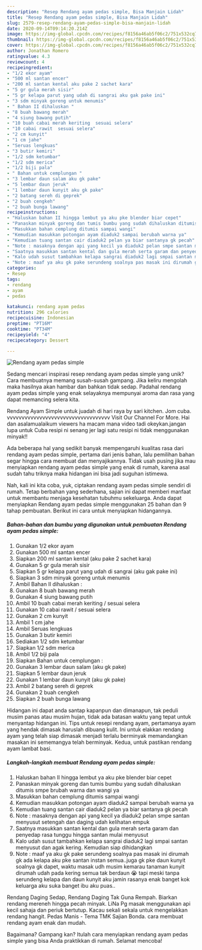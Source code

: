 ```yaml
---
description: "Resep Rendang ayam pedas simple, Bisa Manjain Lidah"
title: "Resep Rendang ayam pedas simple, Bisa Manjain Lidah"
slug: 2579-resep-rendang-ayam-pedas-simple-bisa-manjain-lidah
date: 2020-09-14T09:14:20.214Z
image: https://img-global.cpcdn.com/recipes/f8156a46ab5f06c2/751x532cq70/rendang-ayam-pedas-simple-foto-resep-utama.jpg
thumbnail: https://img-global.cpcdn.com/recipes/f8156a46ab5f06c2/751x532cq70/rendang-ayam-pedas-simple-foto-resep-utama.jpg
cover: https://img-global.cpcdn.com/recipes/f8156a46ab5f06c2/751x532cq70/rendang-ayam-pedas-simple-foto-resep-utama.jpg
author: Jonathan Romero
ratingvalue: 4.3
reviewcount: 4
recipeingredient:
- "1/2 ekor ayam"
- "500 ml santan encer"
- "200 ml santan kental aku pake 2 sachet kara"
- "5 gr gula merah sisir"
- "5 gr kelapa parut yang udah di sangrai aku gak pake ini"
- "3 sdm minyak goreng untuk menumis"
- " Bahan II dihaluskan "
- "8 buah bawang merah"
- "4 siung bawang putih"
- "10 buah cabai merah keriting  sesuai selera"
- "10 cabai rawit  sesuai selera"
- "2 cm kunyit"
- "1 cm jahe"
- "Seruas lengkuas"
- "3 butir kemiri"
- "1/2 sdm ketumbar"
- "1/2 sdm merica"
- "1/2 biji pala"
- " Bahan untuk cemplungan "
- "3 lembar daun salam aku gk pake"
- "5 lembar daun jeruk"
- "1 lembar daun kunyit aku gk pake"
- "2 batang sereh di geprek"
- "2 buah cengkeh"
- "2 buah bunga lawang"
recipeinstructions:
- "Haluskan bahan II hingga lembut ya aku pke blender biar cepet"
- "Panaskan minyak goreng dan tumis bumbu yang sudah dihaluskan ditumis smpe brubah warna dan wangi ya"
- "Masukkan bahan cemplung ditumis sampai wangi"
- "Kemudian masukkan potongan ayam diaduk2 sampai berubah warna ya"
- "Kemudian tuang santan cair diaduk2 pelan ya biar santanya gk pecah"
- "Note : masaknya dengan api yang kecil ya diaduk2 pelan smpe santan menyusut setengah dan daging udah kelihatan empuk"
- "Saatnya masukkan santan kental dan gula merah serta garam dan penyedap rasa tunggu hingga santan mulai menyusut"
- "Kalo udah susut tambahkan kelapa sangrai diaduk2 lagi smpai santan menyusut dan agak kering. Kemudian siap dihidangkan"
- "Note : maaf ya aku gk pake serundeng soalnya pas masak ini dirumah gk ada kelapa aku pke santan instan semua..juga gk pke daun kunyit soalnya gk dapet, waktu masak udh musim kemarau tanaman kunyit dirumah udah pada kering semua tak berdaun 😭 tapi meski tanpa serundeng kelapa dan daun kunyit aku jamin rasanya enak banget kok keluarga aku suka banget ibu aku puas.."
categories:
- Resep
tags:
- rendang
- ayam
- pedas

katakunci: rendang ayam pedas 
nutrition: 296 calories
recipecuisine: Indonesian
preptime: "PT16M"
cooktime: "PT34M"
recipeyield: "4"
recipecategory: Dessert

---
```



![Rendang ayam pedas simple](https://img-global.cpcdn.com/recipes/f8156a46ab5f06c2/751x532cq70/rendang-ayam-pedas-simple-foto-resep-utama.jpg)

Sedang mencari inspirasi resep rendang ayam pedas simple yang unik? Cara membuatnya memang susah-susah gampang. Jika keliru mengolah maka hasilnya akan hambar dan bahkan tidak sedap. Padahal rendang ayam pedas simple yang enak selayaknya mempunyai aroma dan rasa yang dapat memancing selera kita.

Rendang Ayam Simple untuk juadah di hari raya by sari kitchen. Jom cuba. vvvvvvvvvvvvvvvvvvvvvvvvvvvvvvvvvvv Visit Our Channel For More. Hai dan asalamualaikum viewers ha macam mana video tadi okeykan.jangan lupa untuk Cuba resipi ni senang jer lagi satu resipi ni tidak menggunakan minyak!!

Ada beberapa hal yang sedikit banyak mempengaruhi kualitas rasa dari rendang ayam pedas simple, pertama dari jenis bahan, lalu pemilihan bahan segar hingga cara membuat dan menyajikannya. Tidak usah pusing jika mau menyiapkan rendang ayam pedas simple yang enak di rumah, karena asal sudah tahu triknya maka hidangan ini bisa jadi suguhan istimewa.


Nah, kali ini kita coba, yuk, ciptakan rendang ayam pedas simple sendiri di rumah. Tetap berbahan yang sederhana, sajian ini dapat memberi manfaat untuk membantu menjaga kesehatan tubuhmu sekeluarga. Anda dapat menyiapkan Rendang ayam pedas simple menggunakan 25 bahan dan 9 tahap pembuatan. Berikut ini cara untuk menyiapkan hidangannya.

<!--inarticleads1-->

##### Bahan-bahan dan bumbu yang digunakan untuk pembuatan Rendang ayam pedas simple:

1. Gunakan 1/2 ekor ayam
1. Gunakan 500 ml santan encer
1. Siapkan 200 ml santan kental (aku pake 2 sachet kara)
1. Gunakan 5 gr gula merah sisir
1. Siapkan 5 gr kelapa parut yang udah di sangrai (aku gak pake ini)
1. Siapkan 3 sdm minyak goreng untuk menumis
1. Ambil  Bahan II dihaluskan :
1. Gunakan 8 buah bawang merah
1. Gunakan 4 siung bawang putih
1. Ambil 10 buah cabai merah keriting / sesuai selera
1. Gunakan 10 cabai rawit / sesuai selera
1. Gunakan 2 cm kunyit
1. Ambil 1 cm jahe
1. Ambil Seruas lengkuas
1. Gunakan 3 butir kemiri
1. Sediakan 1/2 sdm ketumbar
1. Siapkan 1/2 sdm merica
1. Ambil 1/2 biji pala
1. Siapkan  Bahan untuk cemplungan :
1. Gunakan 3 lembar daun salam (aku gk pake)
1. Siapkan 5 lembar daun jeruk
1. Gunakan 1 lembar daun kunyit (aku gk pake)
1. Ambil 2 batang sereh di geprek
1. Gunakan 2 buah cengkeh
1. Siapkan 2 buah bunga lawang


Hidangan ini dapat anda santap kapanpun dan dimanapun, tak peduli musim panas atau musim hujan, tidak ada batasan waktu yang tepat untuk menyantap hidangan ini. Tips untuk resepi rendang ayam, pertamanya ayam yang hendak dimasak haruslah dibuang kulit. Ini untuk elakkan rendang ayam yang telah siap dimasak menjadi terlalu berminyak memandangkan masakan ini sememangya telah berminyak. Kedua, untuk pastikan rendang ayam lambat basi. 

<!--inarticleads2-->

##### Langkah-langkah membuat Rendang ayam pedas simple:

1. Haluskan bahan II hingga lembut ya aku pke blender biar cepet
1. Panaskan minyak goreng dan tumis bumbu yang sudah dihaluskan ditumis smpe brubah warna dan wangi ya
1. Masukkan bahan cemplung ditumis sampai wangi
1. Kemudian masukkan potongan ayam diaduk2 sampai berubah warna ya
1. Kemudian tuang santan cair diaduk2 pelan ya biar santanya gk pecah
1. Note : masaknya dengan api yang kecil ya diaduk2 pelan smpe santan menyusut setengah dan daging udah kelihatan empuk
1. Saatnya masukkan santan kental dan gula merah serta garam dan penyedap rasa tunggu hingga santan mulai menyusut
1. Kalo udah susut tambahkan kelapa sangrai diaduk2 lagi smpai santan menyusut dan agak kering. Kemudian siap dihidangkan
1. Note : maaf ya aku gk pake serundeng soalnya pas masak ini dirumah gk ada kelapa aku pke santan instan semua..juga gk pke daun kunyit soalnya gk dapet, waktu masak udh musim kemarau tanaman kunyit dirumah udah pada kering semua tak berdaun 😭 tapi meski tanpa serundeng kelapa dan daun kunyit aku jamin rasanya enak banget kok keluarga aku suka banget ibu aku puas..


Rendang Daging Sedap, Rendang Daging Tak Guna Rempah. Biarkan rendang mereneh hingga pecah minyak. LiNa Pg masak menggunakan api kecil sahaja dan periuk bertutup. Kacau sekali sekala untuk mengelakkan rendang hangit. Pedas Manis - Tema TMK Sajian Bonda. cara membuat rendang ayam enak dan mudah. 

Bagaimana? Gampang kan? Itulah cara menyiapkan rendang ayam pedas simple yang bisa Anda praktikkan di rumah. Selamat mencoba!

